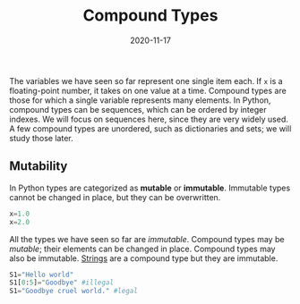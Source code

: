 ﻿---
date: "2020-11-17"
title: "Compound Types"
weight: 30
isSectionHeader: true
---

The variables we have seen so far represent one single item each.  If `x` is a floating-point number, it takes on one value at a time.  Compound types are those for which a single variable represents many elements.  In Python, compound types can be sequences, which can be ordered by integer indexes.  We will focus on sequences here, since they are very widely used.  A few compound types are unordered, such as dictionaries and sets; we will study those later.

## Mutability

In Python types are categorized as __mutable__ or __immutable__.  Immutable types cannot be changed in place, but they can be overwritten.

```python
x=1.0
x=2.0
```

All the types we have seen so far are _immutable_.  Compound types may be _mutable_; their elements can be changed in place.  Compound types may also be immutable.  [Strings](/courses/python-introduction/strings) are a compound type but they are immutable.

```python
S1="Hello world"
S1[0:5]="Goodbye" #illegal
S1="Goodbye cruel world." #legal
```

